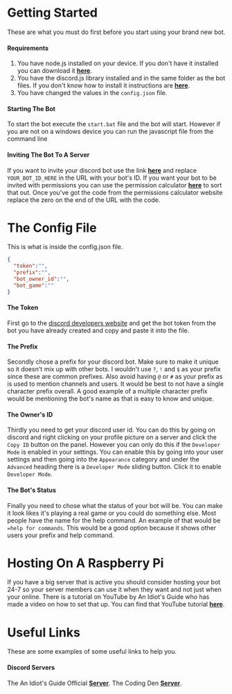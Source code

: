 # Getting Started

These are what you must do first before you start using your brand new bot.

#### Requirements

1. You have node.js installed on your device. If you don't have it installed you can download it **[here](https://nodejs.org)**.
2. You have the discord.js library installed and in the same folder as the bot files. If you don't know how to install it instructions are **[here](https://discord.js.org/#/)**.
3. You have changed the values in the `config.json` file.

#### Starting The Bot

To start the bot execute the `start.bat` file and the bot will start. However if you are not on a windows device you can run the javascript file from the command line

#### Inviting The Bot To A Server

If you want to invite your discord bot use the link **[here](https://discordapp.com/oauth2/authorize?&client_id=YOUR_BOT_ID_HERE&scope=bot&permissions=0)** and replace `YOUR_BOT_ID_HERE` in the URL with your bot's ID. If you want your bot to be invited with permissions you can use the permission calculator **[here](https://discordapi.com/permissions.html)** to sort that out. Once you've got the code from the permissions calculator website replace the zero on the end of the URL with the code.

# The Config File

This is what is inside the config.json file.

```json
{
  "token":"",
  "prefix":"",
  "bot_owner_id":"",
  "bot_game":""
}
```

#### The Token

First go to the [discord developers website](https://discordapp.com/developers/applications/me) and get the bot token from the bot you have already created and copy and paste it into the file.

#### The Prefix

Secondly chose a prefix for your discord bot. Make sure to make it unique so it doesn't mix up with other bots. I wouldn't use `?`, `!` and `$` as your prefix since these are common prefixes. Also avoid having `@` or `#` as your prefix as is used to mention channels and users. It would be best to not have a single character prefix overall. A good example of a multiple character prefix would be mentioning the bot's name as that is easy to know and unique.

#### The Owner's ID

Thirdly you need to get your discord user id. You can do this by going on discord and right clicking on your profile picture on a server and click the `Copy ID` button on the panel. However you can only do this if the `Developer Mode` is enabled in your settings. You can enable this by going into your user settings and then going into the `Appearance` category and under the `Advanced` heading there is a `Developer Mode` sliding button. Click it to enable `Developer Mode`.

#### The Bot's Status

Finally you need to chose what the status of your bot will be. You can make it look likes it's playing a real game or you could do something else. Most people have the name for the help command. An example of that would be `=help for commands`. This would be a good option because it shows other users your prefix and help command.

# Hosting On A Raspberry Pi

If you have a big server that is active you should consider hosting your bot 24-7 so your server members can use it when they want and not just when your online. There is a tutorial on YouTube by An Idiot's Guide who has made a video on how to set that up. You can find that YouTube tutorial **[here](https://www.youtube.com/watch?v=kpci6V8969g)**.

# Useful Links

These are some examples of some useful links to help you.

#### Discord Servers

The An Idiot's Guide Official **[Server](https://discord.gg/gkZCQtH)**.
The Coding Den **[Server](http://discord.gg/0xZXblUU30hYo1vJ)**.


